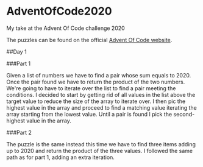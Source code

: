 # AdventOfCode2020
My take at the Advent Of Code challenge 2020

The puzzles can be found on the official [Advent Of Code website](https://adventofcode.com/2020).

##Day 1

###Part 1

Given a list of numbers we have to find a pair whose sum equals to 2020. Once the pair found we have to return the product of the two numbers.
We're going to have to iterate over the list to find a pair meeting the conditions. I decided to start by getting rid of all values in the list above the target value to reduce the size of the array to iterate over.
I then pic the highest value in the array and proceed to find a matching value iterating the array starting from the lowest value. Until a pair is found I pick the second-highest value in the array.

###Part 2

The puzzle is the same instead this time we have to find three items adding up to 2020 and return the product of the three values. I followed the same path as for part 1, adding an extra iteration.
